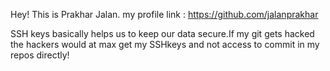 Hey!
This is Prakhar Jalan.
my profile link : https://github.com/jalanprakhar

SSH keys basically helps us to keep our data secure.If my git gets hacked the hackers would at max get my SSHkeys and not access to commit in my repos directly!